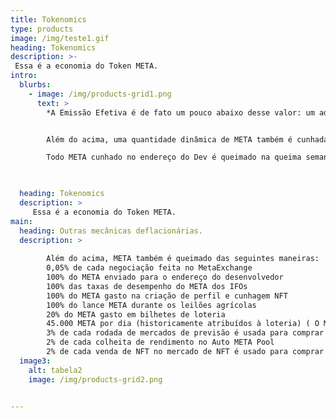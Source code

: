 ```yaml
---
title: Tokenomics
type: products
image: /img/teste1.gif
heading: Tokenomics
description: >-
 Essa é a economia do Token META.
intro:
  blurbs:
    - image: /img/products-grid1.png
      text: >
        *A Emissão Efetiva é de fato um pouco abaixo desse valor: um adicional de 45.000 META por dia é desviado do valor alocado para a loteria e queimado (PID 137 - Detalhes abaixo).


        Além do acima, uma quantidade dinâmica de META também é cunhada no endereço Dev a uma taxa de 9,09%. Isso significa que se 100 META são colhidos, então 9.09 META é cunhado e enviado para o Dev Address.

        Todo META cunhado no endereço do Dev é queimado na queima semanal e nunca entra em circulação.Como tal, não o incluímos na taxa de emissão acima.

        

  heading: Tokenomics
  description: >
     Essa é a economia do Token META.
main:
  heading: Outras mecânicas deflacionárias.
  description: >
    
        Além do acima, META também é queimado das seguintes maneiras:
        0,05% de cada negociação feita no MetaExchange 
        100% do META enviado para o endereço do desenvolvedor
        100% das taxas de desempenho do META dos IFOs
        100% do META gasto na criação de perfil e cunhagem NFT
        100% do lance META durante os leilões agrícolas
        20% do META gasto em bilhetes de loteria
        45.000 META por dia (historicamente atribuídos à loteria) ( O META para isso é gerado por uma fazenda - PID 137)
        3% de cada rodada de mercados de previsão é usada para comprar META para queimar
        2% de cada colheita de rendimento no Auto META Pool
        2% de cada venda de NFT no mercado de NFT é usado para comprar META para queimar
  image3:
    alt: tabela2
    image: /img/products-grid2.png


---
```



